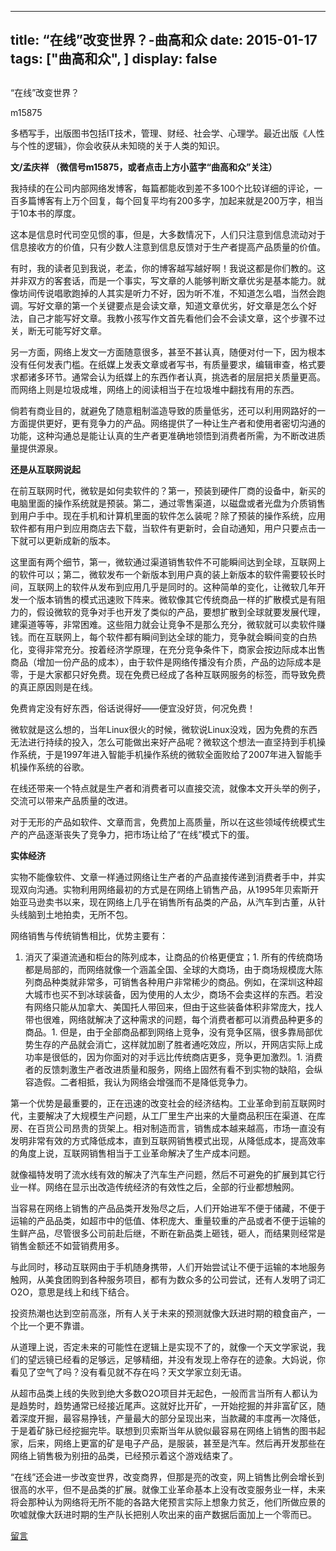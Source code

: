 
---
title:   “在线”改变世界？-曲高和众
date: 2015-01-17
tags: ["曲高和众", ]
display: false
---


## 



“在线”改变世界？




m15875




多栖写手，出版图书包括IT技术，管理、财经、社会学、心理学。最近出版《人性与个性的逻辑》，你会收获从未知晓的关于人类的知识。




**文/孟庆祥 （微信号m15875，或者点击上方小蓝字“曲高和众”关注）**



我持续的在公司内部网络发博客，每篇都能收到差不多100个比较详细的评论，一百多篇博客有上万个回复，每个回复平均有200多字，加起来就是200万字，相当于10本书的厚度。



这本是信息时代司空见惯的事，但是，大多数情况下，人们只注意到信息流动对于信息接收方的价值，只有少数人注意到信息反馈对于生产者提高产品质量的价值。



有时，我的读者见到我说，老孟，你的博客越写越好啊！我说这都是你们教的。这并非双方的客套话，而是一个事实，写文章的人能够判断文章优劣是基本能力。就像坊间传说唱歌跑掉的人其实是听力不好，因为听不准，不知道怎么唱，当然会跑调。写好文章的第一个关键要点是会读文章，知道文章优劣，好文章是怎么个好法，自己才能写好文章。我教小孩写作文首先看他们会不会读文章，这个步骤不过关，断无可能写好文章。



另一方面，网络上发文一方面随意很多，甚至不甚认真，随便对付一下，因为根本没有任何发表门槛。在纸媒上发表文章或者写书，有质量要求，编辑审查，格式要求都诸多环节。通常会认为纸媒上的东西作者认真，挑选者的层层把关质量更高。而网络上则是垃圾成堆，网络上的阅读相当于在垃圾堆中翻找有用的东西。



倘若有商业目的，就避免了随意粗制滥造导致的质量低劣，还可以利用网路好的一方面提供更好，更有竞争力的产品。网络提供了一种让生产者和使用者密切沟通的功能，这种沟通总是能让认真的生产者更准确地领悟到消费者所需，为不断改进质量提供源泉。



**还是从互联网说起**

在前互联网时代，微软是如何卖软件的？第一，预装到硬件厂商的设备中，新买的电脑里面的操作系统就是预装。第二，通过零售渠道，以磁盘或者光盘为介质销售到用户手中。现在手机和计算机里面的软件怎么装呢？除了预装的操作系统，应用软件都有用户到应用商店去下载，当软件有更新时，会自动通知，用户只要点击一下就可以更新成新的版本。



这里面有两个细节，第一，微软通过渠道销售软件不可能瞬间达到全球，互联网上的软件可以；第二，微软发布一个新版本到用户真的装上新版本的软件需要较长时间，互联网上的软件从发布到应用几乎是同时的。这种简单的变化，让微软几年开发一个版本销售的模式迅速败下阵来。微软像其它传统商品一样的扩散模式是有阻力的，假设微软的竞争对手也开发了类似的产品，要想扩散到全球就要发展代理，建渠道等等，非常困难。这些阻力就会让竞争不是那么充分，微软就可以卖软件赚钱。而在互联网上，每个软件都有瞬间到达全球的能力，竞争就会瞬间变的白热化，变得非常充分。按着经济学原理，在充分竞争条件下，商家会按边际成本出售商品（增加一份产品的成本），由于软件是网络传播没有介质，产品的边际成本是零，于是大家都只好免费。现在免费已经成了各种互联网服务的标签，而导致免费的真正原因则是在线。



免费肯定没有好东西，俗话说得好——便宜没好货，何况免费！



微软就是这么想的，当年Linux很火的时候，微软说Linux没戏，因为免费的东西无法进行持续的投入，怎么可能做出来好产品呢？微软这个想法一直坚持到手机操作系统，于是1997年进入智能手机操作系统的微软全面败给了2007年进入智能手机操作系统的谷歌。



在线还带来一个特点就是生产者和消费者可以直接交流，就像本文开头举的例子，交流可以带来产品质量的改进。



对于无形的产品如软件、文章而言，免费加上高质量，所以在这些领域传统模式生产的产品逐渐丧失了竞争力，把市场让给了“在线”模式下的蛋。



**实体经济**

实物不能像软件、文章一样通过网络让生产者的产品直接传递到消费者手中，并实现双向沟通。实物利用网络最初的方式是在网络上销售产品，从1995年贝索斯开始亚马逊卖书以来，现在网络上几乎在销售所有品类的产品，从汽车到古董，从针头线脑到土地拍卖，无所不包。



网络销售与传统销售相比，优势主要有：


1. 消灭了渠道流通和柜台的陈列成本，让商品的价格更便宜；1. 所有的传统商场都是局部的，而网络就像一个涵盖全国、全球的大商场，由于商场规模庞大陈列商品种类就非常多，可销售各种用户非常稀少的商品。例如，在深圳这种超大城市也买不到冰球装备，因为使用的人太少，商场不会卖这样的东西。若没有网络只能从加拿大、美国托人带回来，但由于这些装备体积非常庞大，找人带也很难，网络就解决了这种需求的问题，每个消费者都可以消费品种更多的商品。1. 但是，由于全部商品都到网络上竞争，没有竞争区隔，很多靠局部优势生存的产品就会消亡，这样就加剧了胜者通吃效应，所以，开网店实际上成功率是很低的，因为你面对的对手远比传统商店更多，竞争更加激烈。1. 消费者的反馈刺激生产者改进质量和服务，网络上固然有看不到实物的缺陷，会纵容造假。二者相抵，我认为网络会增强而不是降低竞争力。


第一个优势是最重要的，正在迅速的改变社会的经济结构。工业革命到前互联网时代，主要解决了大规模生产问题，从工厂里生产出来的大量商品积压在渠道、在库房、在百货公司昂贵的货架上。相对制造而言，销售成本越来越高，市场一直没有发明非常有效的方式降低成本，直到互联网销售模式出现，从降低成本，提高效率的角度上说，互联网销售相当于工业革命解决了生产成本问题。



就像福特发明了流水线有效的解决了汽车生产问题，然后不可避免的扩展到其它行业一样。网络在显示出改造传统经济的有效性之后，全部的行业都想触网。



当容易在网络上销售的产品品类开发殆尽之后，人们开始进军不便于储藏，不便于运输的产品品类，如超市中的低值、体积庞大、重量较重的产品或者不便于运输的生鲜产品，尽管很多公司前赴后继，不断在新品类上砸钱，砸人，而结果则经常是销售金额还不如营销费用多。



与此同时，移动互联网由于手机随身携带，人们开始尝试让不便于运输的本地服务触网，从美食团购到各种服务项目，都有为数众多的公司尝试，还有人发明了词汇O2O，意思是线上和线下结合。



投资热潮也达到空前高涨，所有人关于未来的预测就像大跃进时期的粮食亩产，一个比一个更不靠谱。



从道理上说，否定未来的可能性在逻辑上是实现不了的，就像一个天文学家说，我们的望远镜已经看的足够远，足够精细，并没有发现上帝存在的迹象。大妈说，你看见了空气了吗？没有看见就不存在吗？天文学家立刻无语。



从超市品类上线的失败到绝大多数O2O项目并无起色，一般而言当所有人都认为是趋势时，趋势通常已经接近尾声。这就好比开矿，一开始挖掘的并非富矿区，随着深度开掘，最容易挣钱，产量最大的部分呈现出来，当款藏的丰度再一次降低，于是着矿脉已经挖掘完毕。联想到贝索斯当年从貌似最容易在网络上销售的图书起家，后来，网络上更富的矿是电子产品，是服装，甚至是汽车。然后再开发那些在网络上销售极为别扭的品类，已经预示着这个游戏结束了。



“在线”还会进一步改变世界，改变商界，但那是亮的改变，网上销售比例会增长到很高的水平，但不是品类的扩展。就像工业革命基本上没有改变服务业一样，未来将会那种认为网络将无所不能的各路大佬预言实际上想象力贫乏，他们所做应景的吹嘘就像大跃进时期的生产队长把别人吹出来的亩产数据后面加上一个零而已。











[留言](javascript:;)


